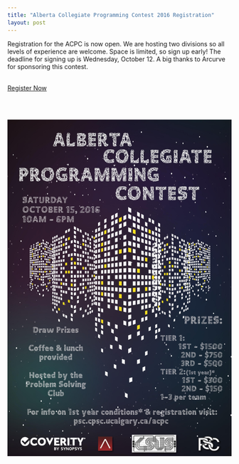 ```yaml
---
title: "Alberta Collegiate Programming Contest 2016 Registration"
layout: post
---
```


<div class="col-md-6 col-lg-6">
Registration for the ACPC is now open. We are hosting two divisions so all levels of experience are welcome. Space is limited, so sign up early! The deadline for signing up is Wednesday, October 12. A big thanks to Arcurve for sponsoring this contest.<br><br>

<a class="btn btn-primary btn-sm" href="/contests/acpc/2016/index.html" role="button">Register Now</a>

<br><br>
</div>

<div class="col-md-6 col-lg-6">		
    <img class="img-responsive"  src="/img/acpc_2016_poster.jpg" alt="Arcurve">
</div>
